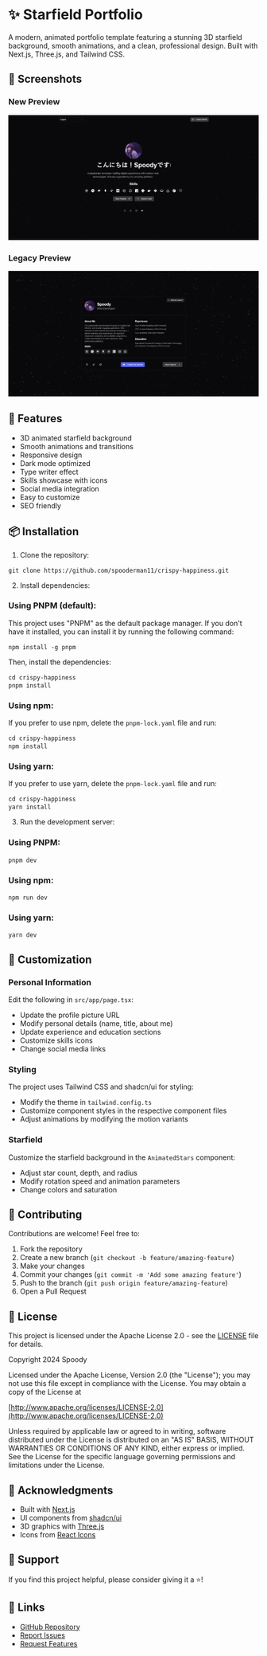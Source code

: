# ✨ Starfield Portfolio

A modern, animated portfolio template featuring a stunning 3D starfield background, smooth animations, and a clean, professional design. Built with Next.js, Three.js, and Tailwind CSS.

## 📸 Screenshots

### New Preview

![New Preview](new.png)

### Legacy Preview

![Legacy Preview](preview.png)

## 🚀 Features

- 3D animated starfield background
- Smooth animations and transitions
- Responsive design
- Dark mode optimized
- Type writer effect
- Skills showcase with icons
- Social media integration
- Easy to customize
- SEO friendly

## 📦 Installation

1. Clone the repository:

```shell
git clone https://github.com/spooderman11/crispy-happiness.git
```

2. Install dependencies:

### Using PNPM (default):

This project uses "PNPM" as the default package manager. If you don't have it installed, you can install it by running the following command:

```shell
npm install -g pnpm
```

Then, install the dependencies:

```shell
cd crispy-happiness
pnpm install
```

### Using npm:

If you prefer to use npm, delete the `pnpm-lock.yaml` file and run:

```shell
cd crispy-happiness
npm install
```

### Using yarn:

If you prefer to use yarn, delete the `pnpm-lock.yaml` file and run:

```shell
cd crispy-happiness
yarn install
```

3. Run the development server:

### Using PNPM:

```shell
pnpm dev
```

### Using npm:

```shell
npm run dev
```

### Using yarn:

```shell
yarn dev
```

## 🎨 Customization

### Personal Information

Edit the following in `src/app/page.tsx`:

- Update the profile picture URL
- Modify personal details (name, title, about me)
- Update experience and education sections
- Customize skills icons
- Change social media links

### Styling

The project uses Tailwind CSS and shadcn/ui for styling:

- Modify the theme in `tailwind.config.ts`
- Customize component styles in the respective component files
- Adjust animations by modifying the motion variants

### Starfield

Customize the starfield background in the `AnimatedStars` component:

- Adjust star count, depth, and radius
- Modify rotation speed and animation parameters
- Change colors and saturation

## 🤝 Contributing

Contributions are welcome! Feel free to:

1. Fork the repository
2. Create a new branch (`git checkout -b feature/amazing-feature`)
3. Make your changes
4. Commit your changes (`git commit -m 'Add some amazing feature'`)
5. Push to the branch (`git push origin feature/amazing-feature`)
6. Open a Pull Request

## 📄 License

This project is licensed under the Apache License 2.0 - see the [LICENSE](LICENSE) file for details.

Copyright 2024 Spoody

Licensed under the Apache License, Version 2.0 (the "License");
you may not use this file except in compliance with the License.
You may obtain a copy of the License at

[http://www.apache.org/licenses/LICENSE-2.0](http://www.apache.org/licenses/LICENSE-2.0)

Unless required by applicable law or agreed to in writing, software
distributed under the License is distributed on an "AS IS" BASIS,
WITHOUT WARRANTIES OR CONDITIONS OF ANY KIND, either express or implied.
See the License for the specific language governing permissions and
limitations under the License.

## 🙏 Acknowledgments

- Built with [Next.js](https://nextjs.org/)
- UI components from [shadcn/ui](https://ui.shadcn.com/)
- 3D graphics with [Three.js](https://threejs.org/)
- Icons from [React Icons](https://react-icons.github.io/react-icons/)

## 💖 Support

If you find this project helpful, please consider giving it a ⭐️!

## 🔗 Links

- [GitHub Repository](https://github.com/spooderman11/crispy-happiness)
- [Report Issues](https://github.com/spooderman11/crispy-happiness/issues)
- [Request Features](https://github.com/spooderman11/crispy-happiness/issues)
